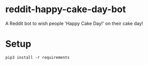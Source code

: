# reddit-happy-cake-day-bot

A Reddit bot to wish people 'Happy Cake Day!' on their cake day!

# Setup

```pip3 install -r requirements```
